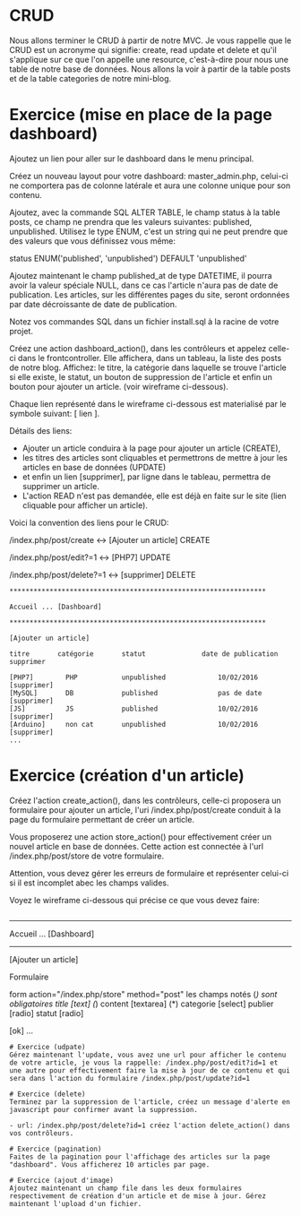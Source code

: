 # CRUD
Nous allons terminer le CRUD à partir de notre MVC. Je vous rappelle que le CRUD est un acronyme qui signifie: create, read update et delete et qu'il s'applique sur ce que l'on appelle une resource, c'est-à-dire pour nous une table de notre base de données. Nous allons la voir à partir de la table posts et de la table categories de notre mini-blog.

# Exercice (mise en place de la page dashboard)
Ajoutez un lien pour aller sur le dashboard dans le menu principal.

Créez un nouveau layout pour votre dashboard: master_admin.php, celui-ci ne comportera pas de colonne latérale et aura une colonne unique pour son contenu.

Ajoutez, avec la commande SQL ALTER TABLE, le champ status à la table posts, ce champ ne prendra que les valeurs suivantes:
published, unpublished. Utilisez le type ENUM, c'est un string qui ne peut prendre que des valeurs que vous définissez vous même:

status ENUM('published', 'unpublished') DEFAULT 'unpublished'

Ajoutez maintenant le champ published_at de type DATETIME, il pourra avoir la valeur spéciale NULL, dans ce cas l'article n'aura pas de date de publication. Les articles, sur les différentes pages du site, seront ordonnées par date décroissante de date de publication.

Notez vos commandes SQL dans un fichier install.sql à la racine de votre projet.

Créez une action dashboard_action(), dans les contrôleurs et appelez celle-ci dans le frontcontroller. Elle affichera, dans un tableau, la liste des posts de notre blog. Affichez: le titre, la catégorie dans laquelle se trouve l'article si elle existe, le statut, un bouton de suppression de l'article et enfin un bouton pour ajouter un article. (voir wireframe ci-dessous).

Chaque lien représenté dans le wireframe ci-dessous est materialisé par le symbole suivant: [ lien ].

Détails des liens: 
- Ajouter un article conduira à la page pour ajouter un article (CREATE), 
- les titres des articles sont cliquables et permettrons de mettre à jour les articles en base de données (UPDATE) 
- et enfin un lien [supprimer], par ligne dans le tableau, permettra de supprimer un article. 
- L'action READ n'est pas demandée, elle est déjà en faite sur le site (lien cliquable pour afficher un article).

Voici la convention des liens pour le CRUD:

/index.php/post/create  <-> [Ajouter un article]   CREATE

/index.php/post/edit?=1  <-> [PHP7]                UPDATE

/index.php/post/delete?=1  <-> [supprimer]         DELETE

```
****************************************************************

Accueil ... [Dashboard]

****************************************************************

[Ajouter un article]

titre 		catégorie 		statut 				date de publication    supprimer

[PHP7]        PHP			unpublished         	10/02/2016		    [supprimer]
[MySQL]       DB			published           	pas de date			[supprimer]
[JS]          JS			published           	10/02/2016			[supprimer]
[Arduino]     non cat       unpublished         	10/02/2016			[supprimer]
...

```
# Exercice (création d'un article)
Créez l'action create_action(), dans les contrôleurs, celle-ci proposera un formulaire pour ajouter un article, l'uri /index.php/post/create conduit à la page du formulaire permettant de créer un article.

Vous proposerez une action store_action() pour effectivement créer un nouvel article en base de données. Cette action est connectée à l'url /index.php/post/store de votre formulaire.

Attention, vous devez gérer les erreurs de formulaire et représenter celui-ci si il est incomplet abec les champs valides.

Voyez le wireframe ci-dessous qui précise ce que vous devez faire:

```
```
****************************************************************

Accueil ... [Dashboard]

****************************************************************

[Ajouter un article]

Formulaire

form action="/index.php/store" method="post"
les champs notés (*) sont obligatoires
title [text] (*)
content [textarea] (*)
categorie [select]
publier [radio]
statut [radio]

[ok]
...

```
# Exercice (udpate)
Gérez maintenant l'update, vous avez une url pour afficher le contenu de votre article, je vous la rappelle: /index.php/post/edit?id=1 et une autre pour effectivement faire la mise à jour de ce contenu et qui sera dans l'action du formulaire /index.php/post/update?id=1

# Exercice (delete)
Terminez par la suppression de l'article, créez un message d'alerte en javascript pour confirmer avant la suppression.

- url: /index.php/post/delete?id=1 créez l'action delete_action() dans vos contrôleurs.

# Exercice (pagination)
Faites de la pagination pour l'affichage des articles sur la page "dashboard". Vous afficherez 10 articles par page.

# Exercice (ajout d'image)
Ajoutez maintenant un champ file dans les deux formulaires respectivement de création d'un article et de mise à jour. Gérez maintenant l'upload d'un fichier.